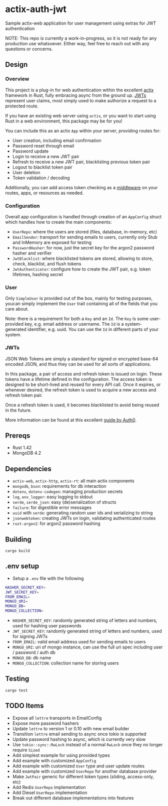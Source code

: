 # actix-auth-jwt
Sample actix-web application for user management using extras for JWT authentication

NOTE: This repo is currently a work-in-progress, so it is not ready for any 
production use whatsoever.  Either way, feel free to reach out with any
questions or concerns.

## Design

### Overview

This project is a plug-in for web authentication within the excellent
[actix](https://actix.rs/) framework in Rust, fully embracing async from the 
ground up.  [JWTs](https://jwt.io/) represent user claims, most simply used to
make authorize a request to a protected route.

If you have an existing web server using `actix`, or you want to start using
Rust in a web environment, this package may be for you!

You can include this as an actix `App` within your server, providing routes for:
* User creation, including email confirmation
* Password reset through email
* Password update
* Login to receive a new JWT pair
* Refresh to receive a new JWT pair, blacklisting previous token pair
* Logout to blacklist token pair
* User deletion
* Token validation / decoding

Additionally, you can add access token checking as a
[middleware](https://actix.rs/docs/middleware/) on your routes, apps, or
resources as needed.

### Configuration

Overall app configuration is handled through creation of an `AppConfig` struct
which handles how to create the main components:

* `UserRepo`: where the users are stored (files, database, in-memory, etc)
* `EmailSender`: transport for sending emails to users, currently only Stub and 
InMemory are exposed for testing
* `PasswordHasher`: for now, just the secret key for the argon2 password hasher
and verifier
* `JwtBlacklist`: where blacklisted tokens are stored, allowing to store, check,
blacklist, and flush tokens
* `JwtAuthenticator`: configure how to create the JWT pair, e.g. token
lifetimes, hashing secret

### User

Only `SimpleUser` is provided out of the box, mainly for testing purposes,
youcan simply implement the `User` trait containing all of the fields that
you care about.

Note: there is a requirement for both a `Key` and an `Id`. The `Key` is some 
user-provided key, e.g. email address or username. The `Id` is a
system-generated identifier, e.g. uuid.  You can use the `Id` in different
parts of your system.

### JWTs

JSON Web Tokens are simply a standard for signed or encrypted base-64 encoded
JSON, and thus they can be used for all sorts of applications.

In this package, a pair of access and refresh token is issued on login.
These tokens have a lifetime defined in the configuration.  The access token is 
designed to be short-lived and reused for every API call.  Once it expires, or 
whenever desired, the refresh token is used to acquire a new access and refresh 
token pair.

Once a refresh token is used, it becomes blacklisted to avoid being reused
in the future.

More information can be found at this excellent
[guide by Auth0](https://auth0.com/blog/refresh-tokens-what-are-they-and-when-to-use-them/).


## Prereqs

* Rust 1.42
* MongoDB 4.2

## Dependencies

* `actix-web`, `actix-http`, `actix-rt`: all main actix components
* `mongodb`, `bson`: requirements for db interaction
* `dotenv`, `dotenv-codegen`: managing production secrets
* `log`, `env_logger`: easy logging to stdout
* `serde`, `serde_json`: easy (de)serialization of structs
* `failure`: for digestible error messages
* `uuid` with `serde`: generating random user ids and serializing to string
* `jsonwebtoken`: creating JWTs on login, validating authenticated routes
* `rust-argon2`: for argon2 password hashing

## Building

`cargo build`

## .env setup

* Setup a `.env` file with the following
```bash
HASHER_SECRET_KEY=
JWT_SECRET_KEY=
FROM_EMAIL=
MONGO_URI=
MONGO_DB=
MONGO_COLLECTION=
```
* `HASHER_SECRET_KEY`: randomly generated string of letters and numbers,
used for hashing user passwords
* `JWT_SECRET_KEY`: randomly generated string of letters and numbers, used for
signing JWTs
* `FROM_EMAIL`: valid email address used for sending emails to users
* `MONGO_URI`: uri of mongo instance, can use the full uri spec including
user / password / auth db
* `MONGO_DB`: db name
* `MONGO_COLLECTION`: collection name for storing users

## Testing

`cargo test`

## TODO Items

* Expose all `lettre` transports in EmailConfig
* Expose more password hashers
* Update `lettre` to version 1 or 0.10 with new email builder
* Transition `lettre` email sending to async once tokio is supported
* Update password hashing to async, which is currently very slow
* Use `tokio::sync::RwLock` instead of a normal `RwLock` once they no longer
require `Sized`
* Add simplest example for using provided types
* Add example with customized `AppConfig`
* Add example with customized `User` type and user update routes
* Add example with customized `UserRepo` for another database provider
* Make `JwtPair` generic for different token types (sliding, access-only, etc)
* Add Redis `UserRepo` implementation
* Add Diesel `UserRepo` implementation
* Break out different database implementations into features
